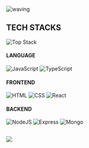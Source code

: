 ![waving](https://capsule-render.vercel.app/api?type=waving&height=180&text=JUNSEO%20KIM&fontAlign=70&fontAlignY=35&color=gradient&customColorList=12)

## TECH STACKS
![Top Stack](https://widget.realdeveloper.pro/api/top?stack=JavaScript,React,Node.js)

#### LANGUAGE
![JavaScript](https://img.shields.io/badge/JavaScript-F7DF1E?style=flat-square&logo=JavaScript&logoColor=black)
![TypeScript](https://img.shields.io/badge/TypeScript-3178C6?style=flat-square&logo=TypeScript&logoColor=black)

#### FRONTEND
![HTML](https://img.shields.io/badge/HTML5-E34F26?style=flat-squaree&logo=HTML5&logoColor=white)
![CSS](https://img.shields.io/badge/CSS3-1572B6?style=flat-square&logo=CSS3&logoColor=white)
![React](https://img.shields.io/badge/-react-blue?style=flat-square&logo=React&logoColor=white)

#### BACKEND
![NodeJS](https://img.shields.io/badge/node.js-339933?style=flat-square&logo=Node.js&logoColor=white)
![Express](https://img.shields.io/badge/express-000000?style=flat-square&logo=express&logoColor=white)
![Mongo](https://img.shields.io/badge/mongoDB-47A248?style=flat-square&logo=MongoDB&logoColor=white)


##

![](http://github-profile-summary-cards.vercel.app/api/cards/most-commit-language?username=js1022003&theme=nord_dark)


<!--
**js1022003/js1022003** is a ✨ _special_ ✨ repository because its `README.md` (this file) appears on your GitHub profile.

Here are some ideas to get you started:

- 🔭 I’m currently working on ...
- 🌱 I’m currently learning ...
- 👯 I’m looking to collaborate on ...
- 🤔 I’m looking for help with ...
- 💬 Ask me about ...
- 📫 How to reach me: ...
- 😄 Pronouns: ...
- ⚡ Fun fact: ...
-->
